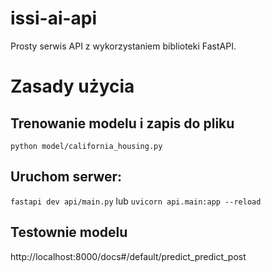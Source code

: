 # issi-ai-api

Prosty serwis API z wykorzystaniem biblioteki FastAPI.

# Zasady użycia

## Trenowanie modelu i zapis do pliku
`python model/california_housing.py`

## Uruchom serwer: 
`fastapi dev api/main.py`
lub
`uvicorn api.main:app --reload`

## Testownie modelu

http://localhost:8000/docs#/default/predict_predict_post